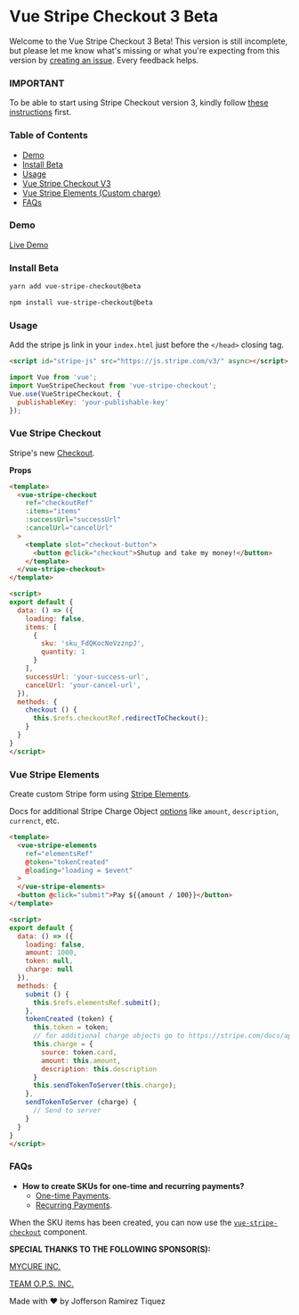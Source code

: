 
# Vue Stripe Checkout 3 Beta

Welcome to the Vue Stripe Checkout 3 Beta! This version is still incomplete, but please let me know what's missing or what you're expecting from this version by [creating an issue](https://github.com/jofftiquez/vue-stripe-checkout/issues/new). Every feedback helps.

### IMPORTANT

To be able to start using Stripe Checkout version 3, kindly follow [these instructions](https://stripe.com/docs/payments/checkout/client) first.

### Table of Contents

- [Demo](#demo)
- [Install Beta](#install-beta)
- [Usage](#usage)
- [Vue Stripe Checkout V3](#vue-stripe-checkout)
- [Vue Stripe Elements (Custom charge)](#vue-stripe-elements)
- [FAQs](#faqs)


### Demo

[Live Demo](https://vue-stripe-checkout-v3.surge.sh/vue-stripe-checkout)

### Install Beta

```bash
yarn add vue-stripe-checkout@beta
```

```bash
npm install vue-stripe-checkout@beta
```

### Usage

Add the stripe js link in your `index.html` just before the `</head>` closing tag.

```html
<script id="stripe-js" src="https://js.stripe.com/v3/" async></script>
```

```javascript
import Vue from 'vue';
import VueStripeCheckout from 'vue-stripe-checkout';
Vue.use(VueStripeCheckout, {
  publishableKey: 'your-publishable-key'
});
```

### Vue Stripe Checkout

Stripe's new [Checkout](https://stripe.com/docs/payments/checkout).

**Props**

```html
<template>
  <vue-stripe-checkout
    ref="checkoutRef"
    :items="items"
    :successUrl="successUrl"
    :cancelUrl="cancelUrl"
  >
    <template slot="checkout-button">
      <button @click="checkout">Shutup and take my money!</button>
    </template>
  </vue-stripe-checkout>
</template>

<script>
export default {
  data: () => ({
    loading: false,
    items: [
      {
        sku: 'sku_FdQKocNoVzznpJ', 
        quantity: 1
      }
    ],
    successUrl: 'your-success-url',
    cancelUrl: 'your-cancel-url',
  }),
  methods: {
    checkout () {
      this.$refs.checkoutRef.redirectToCheckout();
    }
  }
}
</script>
```

### Vue Stripe Elements

Create custom Stripe form using [Stripe Elements](https://stripe.com/docs/stripe-js).

Docs for additional Stripe Charge Object [options](https://stripe.com/docs/api/charges/object) like `amount`, `description`, `currenct`, etc.

```html
<template>
  <vue-stripe-elements
    ref="elementsRef"
    @token="tokenCreated"
    @loading="loading = $event"
  >
  </vue-stripe-elements>
  <button @click="submit">Pay ${{amount / 100}}</button>
</template>

<script>
export default {
  data: () => ({
    loading: false,
    amount: 1000,
    token: null,
    charge: null
  }),
  methods: {
    submit () {
      this.$refs.elementsRef.submit();
    },
    tokenCreated (token) {
      this.token = token;
      // for additional charge objects go to https://stripe.com/docs/api/charges/object
      this.charge = {
        source: token.card,
        amount: this.amount,
        description: this.description
      }
      this.sendTokenToServer(this.charge);
    },
    sendTokenToServer (charge) {
      // Send to server
    }
  }
}
</script>
```

### FAQs

- **How to create SKUs for one-time and recurring payments?**
  - [One-time Payments](https://stripe.com/docs/payments/checkout/one-time).
  - [Recurring Payments](https://stripe.com/docs/payments/checkout/subscriptions).

When the SKU items has been created, you can now use the [`vue-stripe-checkout`](#vue-stripe-checkout) component.


**SPECIAL THANKS TO THE FOLLOWING SPONSOR(S):**

[MYCURE INC.](https://www.mycure.md)

[TEAM O.P.S. INC.](http://myteamops.com/)

Made with :heart: by Jofferson Ramirez Tiquez

